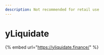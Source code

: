 ```yaml
---
description: Not recommended for retail use
---
```


# yLiquidate

{% embed url="https://yliquidate.finance/" %}



